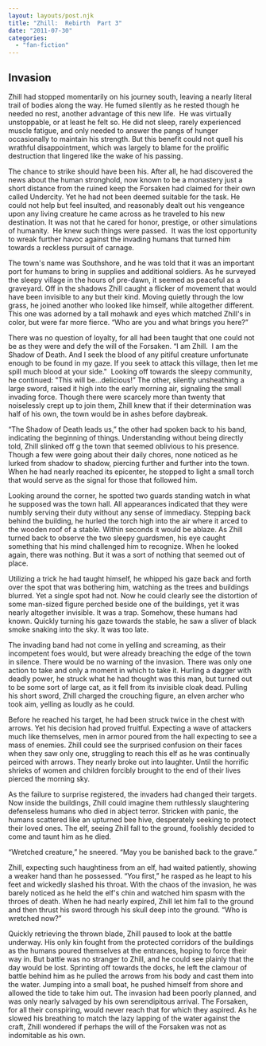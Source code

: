 ```yaml
---
layout: layouts/post.njk
title: "Zhill:  Rebirth  Part 3"
date: "2011-07-30"
categories: 
  - "fan-fiction"
---
```


## **Invasion**

Zhill had stopped momentarily on his journey south, leaving a nearly literal trail of bodies along the way. He fumed silently as he rested though he needed no rest, another advantage of this new life.  He was virtually unstoppable, or at least he felt so. He did not sleep, rarely experienced muscle fatigue, and only needed to answer the pangs of hunger occasionally to maintain his strength. But this benefit could not quell his wrathful disappointment, which was largely to blame for the prolific destruction that lingered like the wake of his passing.

The chance to strike should have been his. After all, he had discovered the news about the human stronghold, now known to be a monastery just a short distance from the ruined keep the Forsaken had claimed for their own called Undercity. Yet he had not been deemed suitable for the task. He could not help but feel insulted, and reasonably dealt out his vengeance upon any living creature he came across as he traveled to his new destination. It was not that he cared for honor, prestige, or other simulations of humanity.  He knew such things were passed.  It was the lost opportunity to wreak further havoc against the invading humans that turned him towards a reckless pursuit of carnage.

The town's name was Southshore, and he was told that it was an important port for humans to bring in supplies and additional soldiers. As he surveyed the sleepy village in the hours of pre-dawn, it seemed as peaceful as a graveyard. Off in the shadows Zhill caught a flicker of movement that would have been invisible to any but their kind. Moving quietly through the low grass, he joined another who looked like himself, while altogether different. This one was adorned by a tall mohawk and eyes which matched Zhill's in color, but were far more fierce. “Who are you and what brings you here?”

There was no question of loyalty, for all had been taught that one could not be as they were and defy the will of the Forsaken. “I am Zhill.  I am the Shadow of Death. And I seek the blood of any pitiful creature unfortunate enough to be found in my gaze. If you seek to attack this village, then let me spill much blood at your side."  Looking off towards the sleepy community, he continued: "This will be...delicious!” The other, silently unsheathing a large sword, raised it high into the early morning air, signaling the small invading force. Though there were scarcely more than twenty that noiselessly crept up to join them, Zhill knew that if their determination was half of his own, the town would be in ashes before daybreak.

“The Shadow of Death leads us,” the other had spoken back to his band, indicating the beginning of things. Understanding without being directly told, Zhill slinked off g the town that seemed oblivious to his presence. Though a few were going about their daily chores, none noticed as he lurked from shadow to shadow, piercing further and further into the town. When he had nearly reached its epicenter, he stopped to light a small torch that would serve as the signal for those that followed him.

Looking around the corner, he spotted two guards standing watch in what he supposed was the town hall. All appearances indicated that they were numbly serving their duty without any sense of immediacy. Stepping back behind the building, he hurled the torch high into the air where it arced to the wooden roof of a stable. Within seconds it would be ablaze. As Zhill turned back to observe the two sleepy guardsmen, his eye caught something that his mind challenged him to recognize. When he looked again, there was nothing. But it was a sort of nothing that seemed out of place.

Utilizing a trick he had taught himself, he whipped his gaze back and forth over the spot that was bothering him, watching as the trees and buildings blurred. Yet a single spot had not. Now he could clearly see the distortion of some man-sized figure perched beside one of the buildings, yet it was nearly altogether invisible. It was a trap. Somehow, these humans had known. Quickly turning his gaze towards the stable, he saw a sliver of black smoke snaking into the sky. It was too late.

The invading band had not come in yelling and screaming, as their incompetent foes would, but were already breaching the edge of the town in silence. There would be no warning of the invasion. There was only one action to take and only a moment in which to take it. Hurling a dagger with deadly power, he struck what he had thought was this man, but turned out to be some sort of large cat, as it fell from its invisible cloak dead. Pulling his short sword, Zhill charged the crouching figure, an elven archer who took aim, yelling as loudly as he could.

Before he reached his target, he had been struck twice in the chest with arrows. Yet his decision had proved fruitful. Expecting a wave of attackers much like themselves, men in armor poured from the hall expecting to see a mass of enemies. Zhill could see the surprised confusion on their faces when they saw only one, struggling to reach this elf as he was continually peirced with arrows. They nearly broke out into laughter. Until the horrific shrieks of women and children forcibly brought to the end of their lives pierced the morning sky.

As the failure to surprise registered, the invaders had changed their targets. Now inside the buildings, Zhill could imagine them ruthlessly slaughtering defenseless humans who died in abject terror. Stricken with panic, the humans scattered like an upturned bee hive, desperately seeking to protect their loved ones. The elf, seeing Zhill fall to the ground, foolishly decided to come and taunt him as he died.

“Wretched creature,” he sneered. “May you be banished back to the grave.”

Zhill, expecting such haughtiness from an elf, had waited patiently, showing a weaker hand than he possessed. “You first,” he rasped as he leapt to his feet and wickedly slashed his throat. With the chaos of the invasion, he was barely noticed as he held the elf's chin and watched him spasm with the throes of death. When he had nearly expired, Zhill let him fall to the ground and then thrust his sword through his skull deep into the ground. “Who is wretched now?”

Quickly retrieving the thrown blade, Zhill paused to look at the battle underway. His only kin fought from the protected corridors of the buildings as the humans poured themselves at the entrances, hoping to force their way in. But battle was no stranger to Zhill, and he could see plainly that the day would be lost. Sprinting off towards the docks, he left the clamour of battle behind him as he pulled the arrows from his body and cast them into the water. Jumping into a small boat, he pushed himself from shore and allowed the tide to take him out. The invasion had been poorly planned, and was only nearly salvaged by his own serendipitous arrival. The Forsaken, for all their conspiring, would never reach that for which they aspired. As he slowed his breathing to match the lazy lapping of the water against the craft, Zhill wondered if perhaps the will of the Forsaken was not as indomitable as his own.
